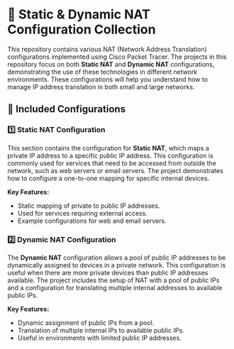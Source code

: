 # 🚀 Static & Dynamic NAT Configuration Collection

This repository contains various NAT (Network Address Translation) configurations implemented using Cisco Packet Tracer. The projects in this repository focus on both **Static NAT** and **Dynamic NAT** configurations, demonstrating the use of these technologies in different network environments. These configurations will help you understand how to manage IP address translation in both small and large networks.

## 📂 Included Configurations

### 1️⃣ **Static NAT Configuration**
This section contains the configuration for **Static NAT**, which maps a private IP address to a specific public IP address. This configuration is commonly used for services that need to be accessed from outside the network, such as web servers or email servers. The project demonstrates how to configure a one-to-one mapping for specific internal devices.

**Key Features:**
- Static mapping of private to public IP addresses.
- Used for services requiring external access.
- Example configurations for web and email servers.

### 2️⃣ **Dynamic NAT Configuration**
The **Dynamic NAT** configuration allows a pool of public IP addresses to be dynamically assigned to devices in a private network. This configuration is useful when there are more private devices than public IP addresses available. The project includes the setup of NAT with a pool of public IPs and a configuration for translating multiple internal addresses to available public IPs.

**Key Features:**
- Dynamic assignment of public IPs from a pool.
- Translation of multiple internal IPs to available public IPs.
- Useful in environments with limited public IP addresses.
